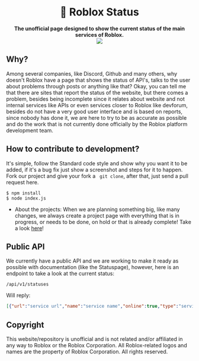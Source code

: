 <h1 align="center">📡 Roblox Status</h1>
<p align="center">
  <strong>The unofficial page designed to show the current status of the main services of Roblox.</strong>
  <br>
  <img src="https://img.shields.io/badge/code_style-standard-brightgreen.svg"></img>
</p>

## Why?
Among several companies, like Discord, Github and many others, why doesn't Roblox have a page that shows the status of API's, talks to the user about problems through posts or anything like that? Okay, you can tell me that there are sites that report the status of the website, but there comes a problem, besides being incomplete since it relates about website and not internal services like APIs or even services closer to Roblox like devforum, besides do not have a very good user interface and is based on reports, since nobody has done it, we are here to try to be as accurate as possible and do the work that is not currently done officially by the Roblox platform development team.

## How to contribute to development?
It's simple, follow the Standard code style and show why you want it to be added, if it's a bug fix just show a screenshot and steps for it to happen. Fork our project and give your fork a `` git clone``, after that, just send a pull request here.
```
$ npm install
$ node index.js
```

- About the projects:
When we are planning something big, like many changes, we always create a project page with everything that is in progress, or needs to be done, on hold or that is already complete! Take a look [here](https://github.com/Sazzo/RobloxStatus/projects)!

## Public API
We currently have a public API and we are working to make it ready as possible with documentation (like the Statuspage), however, here is an endpoint to take a look at the current status:
```
/api/v1/statuses
```
Will reply:
```json
[{"url":"service url","name":"service name","online":true,"type":"service type (like website)","reason":"ignore this, it will be withdrawn soon (="}]
```

## Copyright
This website/repository is unofficial and is not related and/or affiliated in any way to Roblox or the Roblox Corporation. All Roblox-related logos and names are the property of Roblox Corporation. All rights reserved.
